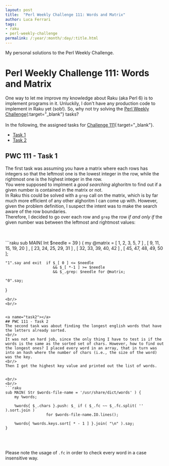 ```yaml
---
layout: post
title:  "Perl Weekly Challenge 111: Words and Matrix"
author: Luca Ferrari
tags:
- raku
- perl-weekly-challenge
permalink: /:year/:month/:day/:title.html
---
```

My personal solutions to the Perl Weekly Challenge.

# Perl Weekly Challenge 111: Words and Matrix

One way to let me improve my knowledge about Raku (aka Perl 6) is to implement programs in it.
Unluckily, I don't have any production code to implement in Raku yet (sob!).
So, why not try solving the [Perl Weekly Challenge](https://perlweeklychallenge.org/){:target="_blank"} tasks?
<br/>
<br/>
In the following, the assigned tasks for [Challenge 111](https://perlweeklychallenge.org/blog/perl-weekly-challenge-111/){:target="_blank"}.
<br/>
- [Task 1](#task1)
- [Task 2](#task2)



<a name="task1"></a>
## PWC 111 - Task 1

The first task was assuming you have a matrix where each rows has integers so that the leftmost one is the lowest integer in the row, while the rightmost one is the highest integer in the row.
<br/>
You were supposed to implment a *good searching* alghoritm to find out if a given number is contained in the matrix or not.
<br/>
In Raku this could be solved with a `grep` call on the matrix, which is by far much more efficient of any other alghoritm I can come up with. However, given the problem definition, I suspect the intent was to make the search aware of the row boundaries.
<br/>
Therefore, I decided to go over each row and `grep` the row *if and only if* the given number was between the leftmost and rightmost values:

<br/>
<br/>
```raku
sub MAIN( Int $needle = 39 ) {
    my @matrix = [  1,  2,  3,  5,  7 ]
                 , [  9, 11, 15, 19, 20 ]
                 , [ 23, 24, 25, 29, 31 ]
                 , [ 32, 33, 39, 40, 42 ]
                 , [ 45, 47, 48, 49, 50 ];

    "1".say and exit  if $_[ 0 ] <= $needle
                         && $_[ *-1 ] >= $needle
                         && $_.grep: $needle for @matrix;

    "0".say;
}
```
<br/>
<br/>


<a name="task2"></a>
## PWC 111 - Task 2
The second task was about finding the longest english words that have the letters already sorted.
<br/>
It was not an hard job, since the only thing I have to test is if the words is the same as the sorted set of chars. However, how to find out the longest ones? I placed every word in an array, that in turn was into an hash where the number of chars (i.e., the size of the word) was the key.
<br/>
Then I got the highest key value and printed out the list of words.


<br/>
<br/>
```raku
sub MAIN( Str $words-file-name = '/usr/share/dict/words' ) {
    my %words;

    %words{ $_.chars }.push: $_ if ( $_.fc ~~ $_.fc.split( '' ).sort.join )
                  for $words-file-name.IO.lines();

    %words{ %words.keys.sort[ * - 1 ] }.join( "\n" ).say;
}
```
<br/>
<br/>

Please note the usage of `.fc` in order to check every word in a case insensitive way.
